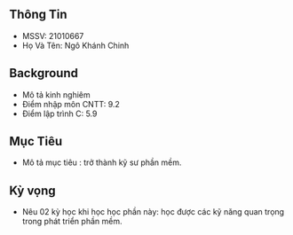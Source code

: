 ## Thông Tin 
- MSSV: 21010667
- Họ Và Tên: Ngô Khánh Chinh
## Background
- Mô tả kinh nghiêm
- Điểm nhập môn CNTT: 9.2
- Điểm lập trình C: 5.9

## Mục Tiêu
- Mô tả mục tiêu : trở thành kỹ sư phần mềm.

## Kỳ vọng
- Nêu 02 kỳ học khi học học phần này: học được các kỹ năng quan trọng trong phát triển phần mềm.